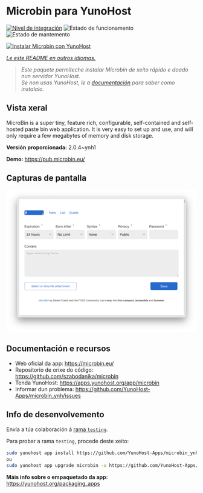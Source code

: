 <!--
NOTA: Este README foi creado automáticamente por <https://github.com/YunoHost/apps/tree/master/tools/readme_generator>
NON debe editarse manualmente.
-->

# Microbin para YunoHost

[![Nivel de integración](https://dash.yunohost.org/integration/microbin.svg)](https://dash.yunohost.org/appci/app/microbin) ![Estado de funcionamento](https://ci-apps.yunohost.org/ci/badges/microbin.status.svg) ![Estado de mantemento](https://ci-apps.yunohost.org/ci/badges/microbin.maintain.svg)

[![Instalar Microbin con YunoHost](https://install-app.yunohost.org/install-with-yunohost.svg)](https://install-app.yunohost.org/?app=microbin)

*[Le este README en outros idiomas.](./ALL_README.md)*

> *Este paquete permíteche instalar Microbin de xeito rápido e doado nun servidor YunoHost.*  
> *Se non usas YunoHost, le a [documentación](https://yunohost.org/install) para saber como instalalo.*

## Vista xeral

MicroBin is a super tiny, feature rich, configurable, self-contained and self-hosted paste bin web application. It is very easy to set up and use, and will only require a few megabytes of memory and disk storage.

**Versión proporcionada:** 2.0.4~ynh1

**Demo:** <https://pub.microbin.eu/>

## Capturas de pantalla

![Captura de pantalla de Microbin](./doc/screenshots/screenshot7.png)

## Documentación e recursos

- Web oficial da app: <https://microbin.eu/>
- Repositorio de orixe do código: <https://github.com/szabodanika/microbin>
- Tenda YunoHost: <https://apps.yunohost.org/app/microbin>
- Informar dun problema: <https://github.com/YunoHost-Apps/microbin_ynh/issues>

## Info de desenvolvemento

Envía a túa colaboración á [rama `testing`](https://github.com/YunoHost-Apps/microbin_ynh/tree/testing).

Para probar a rama `testing`, procede deste xeito:

```bash
sudo yunohost app install https://github.com/YunoHost-Apps/microbin_ynh/tree/testing --debug
ou
sudo yunohost app upgrade microbin -u https://github.com/YunoHost-Apps/microbin_ynh/tree/testing --debug
```

**Máis info sobre o empaquetado da app:** <https://yunohost.org/packaging_apps>
